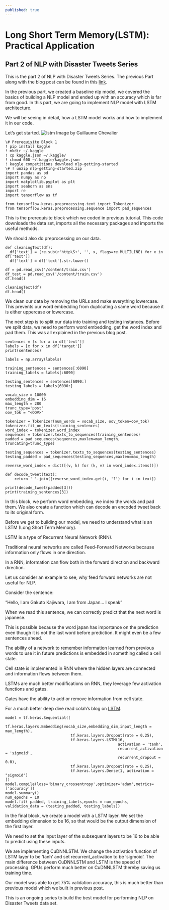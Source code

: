```yaml
---
published: true
---
```

# Long Short Term Memory(LSTM): Practical Application

## Part 2 of NLP with Disaster Tweets Series

This is the part 2 of NLP with Disaster Tweets Series. The previous Part along with the blog post can be found in this [link](https://medium.com/@mukilankrishnakumar2002/natural-language-processing-with-disaster-tweets-part-1-db31c9ad07). 

In the previous part, we created a baseline nlp model, we covered the basics of building a NLP model and ended up with an accuracy which is far from good. In this part, we are going to implement NLP model with LSTM architecture.

We will be seeing in detail, how a LSTM model works and how to implement it in our code.

Let’s get started.
![lstm]({{site.baseurl}}/https://postimg.cc/gw3T16LQ)
Image by Guillaume Chevalier

  	\# Prerequisite Block 1
  	! pip install kaggle
  	! mkdir ~/.kaggle
  	! cp kaggle.json ~/.kaggle/
  	! chmod 600 ~/.kaggle/kaggle.json
  	! kaggle competitions download nlp-getting-started
  	\# ! unzip nlp-getting-started.zip
  	import pandas as pd
  	import numpy as np
  	import matplotlib.pyplot as plt
  	import seaborn as sns
  	import re
  	import tensorflow as tf

  	from tensorflow.keras.preprocessing.text import Tokenizer
  	from tensorflow.keras.preprocessing.sequence import pad_sequences

This is the prerequisite block which we coded in previous tutorial. This code downloads the data set, imports all the necessary packages and imports the useful methods.

We should also do preprocessing on our data.

    def cleaningText(df):
      df['text'] = [re.sub(r'http\S+', '', x, flags=re.MULTILINE) for x in df['text']]
      df['text'] = df['text'].str.lower()

    df = pd.read_csv('/content/train.csv')
    df_test = pd.read_csv('/content/train.csv')
    df.head()

    cleaningText(df)
    df.head()

We clean our data by removing the URLs and make everything lowercase. This prevents our word embedding from duplicating a same word because it is either uppercase or lowercase.

The next step is to split our data into training and testing instances. Before we split data, we need to perform word embedding, get the word index and pad them. This was all explained in the previous blog post.

    sentences = [x for x in df['text']]
    labels = [x for x in df['target']]
    print(sentences)

    labels = np.array(labels)

    training_sentences = sentences[:6090]
    training_labels = labels[:6090]

    testing_sentences = sentences[6090:]
    testing_labels = labels[6090:]

    vocab_size = 10000
    embedding_dim = 16
    max_length = 280
    trunc_type='post'
    oov_tok = "<OOV>"

    tokenizer = Tokenizer(num_words = vocab_size, oov_token=oov_tok)
    tokenizer.fit_on_texts(training_sentences)
    word_index = tokenizer.word_index
    sequences = tokenizer.texts_to_sequences(training_sentences)
    padded = pad_sequences(sequences,maxlen=max_length, truncating=trunc_type)

    testing_sequences = tokenizer.texts_to_sequences(testing_sentences)
    testing_padded = pad_sequences(testing_sequences,maxlen=max_length)

    reverse_word_index = dict([(v, k) for (k, v) in word_index.items()])

    def decode_tweet(text):
        return ' '.join([reverse_word_index.get(i, '?') for i in text])

    print(decode_tweet(padded[3]))
    print(training_sentences[3])

In this block, we perform word embedding, we index the words and pad them. We also create a function which can decode an encoded tweet back to its original form.

Before we get to building our model, we need to understand what is an LSTM (Long Short Term Memory).

LSTM is a type of Recurrent Neural Network (RNN).

Traditional neural networks are called Feed-Forward Networks because information only flows in one direction.

In a RNN, information can flow both in the forward direction and backward direction.

Let us consider an example to see, why feed forward networks are not useful for NLP.

Consider the sentence:

“Hello, I am Gakuto Kajiwara, I am from Japan… I speak”

When we read this sentence, we can correctly predict that the next word is japanese.

This is possible because the word japan has importance on the prediction even though it is not the last word before prediction. It might even be a few sentences ahead.

The ability of a network to remember information learned from previous words to use it in future predictions is embedded in something called a cell state.

Cell state is implemented in RNN where the hidden layers are connected and information flows between them.

LSTMs are much better modifications on RNN, they leverage few activation functions and gates.

Gates have the ability to add or remove information from cell state.

For a much better deep dive read colah’s blog on [LSTM](https://colah.github.io/posts/2015-08-Understanding-LSTMs/).

    model = tf.keras.Sequential([
                                 tf.keras.layers.Embedding(vocab_size,embedding_dim,input_length = max_length),
                                 tf.keras.layers.Dropout(rate = 0.25),
                                 tf.keras.layers.LSTM(16,
                                                      activation = 'tanh',
                                                      recurrent_activation = 'sigmoid', 
                                                      recurrent_dropout = 0.0),
                                 tf.keras.layers.Dropout(rate = 0.25),
                                 tf.keras.layers.Dense(1, activation = "sigmoid")
    ])
    model.compile(loss='binary_crossentropy',optimizer='adam',metrics=['accuracy'])
    model.summary()
    num_epochs = 10
    model.fit( padded, training_labels,epochs = num_epochs, validation_data = (testing_padded, testing_labels))

In the final block, we create a model with a LSTM layer. We set the embedding dimension to be 16, so that would be the output dimension of the first layer.

We need to set the input layer of the subsequent layers to be 16 to be able to predict using these inputs.

We are implementing CuDNNLSTM. We change the activation function of LSTM layer to be ‘tanh’ and set recurrent_activation to be ‘sigmoid’. The main difference between CuDNNLSTM and LSTM is the speed of processing. GPUs perform much better on CuDNNLSTM thereby saving us training time.

Our model was able to get 75% validation accuracy, this is much better than previous model which we built in previous post.

This is an ongoing series to build the best model for performing NLP on Disaster Tweets data set.
